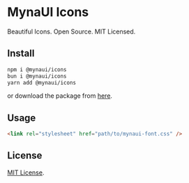 # MynaUI Icons

Beautiful Icons. Open Source. MIT Licensed.

## Install

```sh
npm i @mynaui/icons
bun i @mynaui/icons
yarn add @mynaui/icons
```

or download the package from [here](https://github.com/praveenjuge/mynaui-icons/releases/latest/download/package.zip).

## Usage

```html
<link rel="stylesheet" href="path/to/mynaui-font.css" />
```

## License

[MIT License](https://github.com/praveen/mynaui-icons/blob/master/LICENSE).
